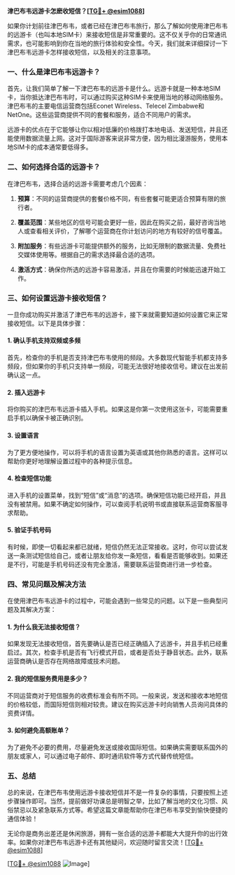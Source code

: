 **津巴布韦远游卡怎麽收短信？[[TG💪+ @esim1088](https://t.me/s/esim1088)]**

如果你计划前往津巴布韦，或者已经在津巴布韦旅行，那么了解如何使用津巴布韦的远游卡（也叫本地SIM卡）来接收短信是非常重要的。这不仅关乎你的日常通讯需求，也可能影响到你在当地的旅行体验和安全性。今天，我们就来详细探讨一下津巴布韦远游卡怎样接收短信，以及相关的注意事项。

### 一、什么是津巴布韦远游卡？

首先，让我们简单了解一下津巴布韦的远游卡是什么。远游卡就是一种本地SIM卡，当你抵达津巴布韦时，可以通过购买这种SIM卡来使用当地的移动网络服务。津巴布韦的主要电信运营商包括Econet Wireless、Telecel Zimbabwe和NetOne。这些运营商提供不同的套餐和服务，适合不同用户的需求。

远游卡的优点在于它能够让你以相对低廉的价格拨打本地电话、发送短信，并且还能使用数据流量上网。这对于国际游客来说非常方便，因为相比漫游服务，使用本地SIM卡的成本通常要低得多。

### 二、如何选择合适的远游卡？

在津巴布韦，选择合适的远游卡需要考虑几个因素：

1. **预算**：不同的运营商提供的套餐价格不同，有些套餐可能更适合预算有限的旅行者。
   
2. **覆盖范围**：某些地区的信号可能会更好一些，因此在购买之前，最好咨询当地人或查看相关评价，了解哪个运营商在你计划访问的地方有较好的信号覆盖。

3. **附加服务**：有些远游卡可能提供额外的服务，比如无限制的数据流量、免费社交媒体使用等。根据自己的需求选择最合适的选项。

4. **激活方式**：确保你所选的远游卡容易激活，并且在你需要的时候能迅速开始工作。

### 三、如何设置远游卡接收短信？

一旦你成功购买并激活了津巴布韦的远游卡，接下来就需要知道如何设置它来正常接收短信。以下是具体步骤：

#### 1. 确认手机支持双频或多频

首先，检查你的手机是否支持津巴布韦使用的频段。大多数现代智能手机都支持多频段，但如果你的手机只支持单一频段，可能无法很好地接收信号。建议在出发前确认这一点。

#### 2. 插入远游卡

将你购买的津巴布韦远游卡插入手机。如果这是你第一次使用这张卡，可能需要重启手机以确保卡被正确识别。

#### 3. 设置语言

为了更方便地操作，可以将手机的语言设置为英语或其他你熟悉的语言。这样可以帮助你更好地理解设置过程中的各种提示信息。

#### 4. 检查短信功能

进入手机的设置菜单，找到“短信”或“消息”的选项。确保短信功能已经开启，并且没有被禁用。如果不确定如何操作，可以查阅手机说明书或直接联系运营商客服寻求帮助。

#### 5. 验证手机号码

有时候，即使一切看起来都已就绪，短信仍然无法正常接收。这时，你可以尝试发送一条测试短信给自己，或者让朋友给你发一条短信，看看是否能够收到。如果还是不行，可能是手机号码还没有完全激活，需要联系运营商进行进一步检查。

### 四、常见问题及解决方法

在使用津巴布韦远游卡的过程中，可能会遇到一些常见的问题。以下是一些典型问题及其解决方案：

#### 1. 为什么我无法接收短信？

如果发现无法接收短信，首先要确认是否已经正确插入了远游卡，并且手机已经重启过。其次，检查手机是否有飞行模式开启，或者是否处于静音状态。此外，联系运营商确认是否存在网络故障或技术问题。

#### 2. 我的短信服务费用是多少？

不同运营商对于短信服务的收费标准会有所不同。一般来说，发送和接收本地短信的价格较低，而国际短信则相对较贵。建议在购买远游卡时向销售人员询问具体的资费详情。

#### 3. 如何避免高额账单？

为了避免不必要的费用，尽量避免发送或接收国际短信。如果确实需要联系国外的朋友或家人，可以通过电子邮件、即时通讯软件等方式代替传统短信。

### 五、总结

总的来说，在津巴布韦使用远游卡接收短信并不是一件复杂的事情，只要按照上述步骤操作即可。当然，提前做好功课总是明智之举，比如了解当地的文化习惯、风俗禁忌以及紧急联系方式等。希望这篇文章能帮助你在津巴布韦享受到愉快便捷的通信体验！

无论你是商务出差还是休闲旅游，拥有一张合适的远游卡都能大大提升你的出行效率。如果你对津巴布韦远游卡还有其他疑问，欢迎随时留言交流！[[TG💪+ @esim1088](https://t.me/s/esim1088)]

[[TG💪+ @esim1088](https://t.me/s/esim1088) ![Image](https://i.postimg.cc/4NQfJmqS/Snipaste-2025-05-13-00-14-12.png)]